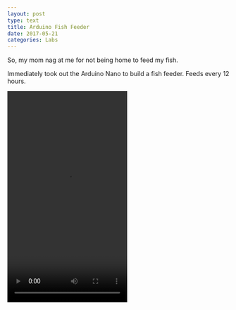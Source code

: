 ```yaml
---
layout: post
type: text
title: Arduino Fish Feeder
date: 2017-05-21
categories: Labs
---
```


So, my mom nag at me for not being home to feed my fish.

Immediately took out the Arduino Nano to build a fish feeder. Feeds every 12 hours.

<video id="video" src="/img/fishfeeder.mov" width="272" height="480" preload controls></video>
